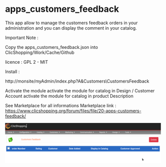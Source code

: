 # apps_customers_feedback

This app allow to manage the customers feedback orders in your administration and you can display the comment in your catalog.

Important Note :

Copy the apps_customers_feedback.json into ClicShopping/Work/Cache/Github

licence  : GPL 2 - MIT

Install : 

http://monsite/myAdmin/index.php?A&Customers\CustomersFeedback

Activate the module
activate the module for catalog in Design / Customer Account 
activate the module for catalog in product Description

See Marketplace for all informations
Marketplace link : https://www.clicshopping.org/forum/files/file/20-apps-customers-feedback/

![shippingtracking](https://github.com/ClicShoppingOfficialModulesV3/apps_customers_feedback/blob/master/ModuleInfosJson/customers_feedback.png)



